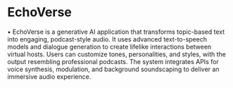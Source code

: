 # EchoVerse
•	EchoVerse is a generative AI application that transforms topic-based text into engaging, podcast-style audio. It uses advanced text-to-speech models and dialogue generation to create lifelike interactions between virtual hosts. Users can customize tones, personalities, and styles, with the output resembling professional podcasts. The system integrates APIs for voice synthesis, modulation, and background soundscaping to deliver an immersive audio experience.
